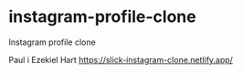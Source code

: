 # instagram-profile-clone
Instagram profile clone


Paul i Ezekiel Hart
https://slick-instagram-clone.netlify.app/
